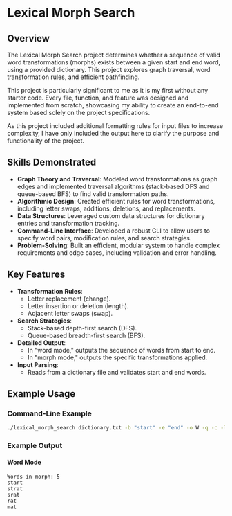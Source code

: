 # **Lexical Morph Search**

## **Overview**
The Lexical Morph Search project determines whether a sequence of valid word transformations (morphs) exists between a given start and end word, using a provided dictionary. This project explores graph traversal, word transformation rules, and efficient pathfinding.

This project is particularly significant to me as it is my first without any starter code. Every file, function, and feature was designed and implemented from scratch, showcasing my ability to create an end-to-end system based solely on the project specifications.

As this project included additional formatting rules for input files to increase complexity, I have only included the output here to clarify the purpose and functionality of the project.

## **Skills Demonstrated**
- **Graph Theory and Traversal**: Modeled word transformations as graph edges and implemented traversal algorithms (stack-based DFS and queue-based BFS) to find valid transformation paths.
- **Algorithmic Design**: Created efficient rules for word transformations, including letter swaps, additions, deletions, and replacements.
- **Data Structures**: Leveraged custom data structures for dictionary entries and transformation tracking.
- **Command-Line Interface**: Developed a robust CLI to allow users to specify word pairs, modification rules, and search strategies.
- **Problem-Solving**: Built an efficient, modular system to handle complex requirements and edge cases, including validation and error handling.

## **Key Features**
- **Transformation Rules**:
  - Letter replacement (change).
  - Letter insertion or deletion (length).
  - Adjacent letter swaps (swap).
- **Search Strategies**:
  - Stack-based depth-first search (DFS).
  - Queue-based breadth-first search (BFS).
- **Detailed Output**:
  - In "word mode," outputs the sequence of words from start to end.
  - In "morph mode," outputs the specific transformations applied.
- **Input Parsing**:
  - Reads from a dictionary file and validates start and end words.

## **Example Usage**
### **Command-Line Example**
```bash
./lexical_morph_search dictionary.txt -b "start" -e "end" -o W -q -c -l -p
```

### **Example Output**

#### **Word Mode**
```plaintext
Words in morph: 5
start
strat
srat
rat
mat

